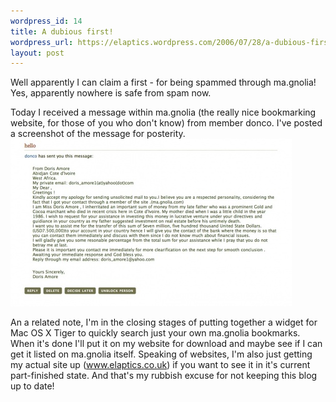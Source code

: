 ```yaml
--- 
wordpress_id: 14
title: A dubious first!
wordpress_url: https://elaptics.wordpress.com/2006/07/28/a-dubious-first/
layout: post
---
```

Well apparently I can claim a first - for being spammed through ma.gnolia!  Yes, apparently nowhere is safe from spam now.

Today I received a message within ma.gnolia (the really nice bookmarking website, for those of you who don't know) from member donco.  I've posted a screenshot of the message for posterity. ![Magnolia Spam](/images/magnolia-spam.jpg)

An a related note, I'm in the closing stages of putting together a widget for Mac OS X Tiger to quickly search just your own ma.gnolia bookmarks.  When it's done I'll put it on my website for download and maybe see if I can get it listed on ma.gnolia itself.  Speaking of websites, I'm also just getting my actual site up (www.elaptics.co.uk) if you want to see it in it's current part-finished state. And that's my rubbish excuse for not keeping this blog up to date!

